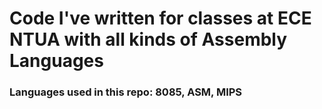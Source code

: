 # Code I've written for classes at ECE NTUA with all kinds of Assembly Languages
### Languages used in this repo: 8085, ASM, MIPS

